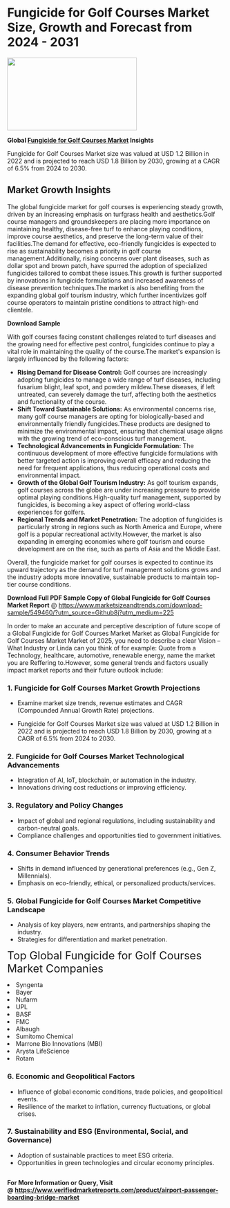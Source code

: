 <H1>Fungicide for Golf Courses Market Size, Growth and Forecast from 2024 - 2031</H1><img class="aligncenter size-medium wp-image-584254" src="https://thirdeyenews.in/wp-content/uploads/2024/09/Global-Market-Research-300x168.jpeg" alt="" width="300" height="168" /><p><strong>Global&nbsp;<a href="https://www.marketsizeandtrends.com/download-sample/549460/?utm_source=Github8j?utm_medium=225">Fungicide for Golf Courses Market</a> Insights</strong></p><p>Fungicide for Golf Courses Market size was valued at USD 1.2 Billion in 2022 and is projected to reach USD 1.8 Billion by 2030, growing at a CAGR of 6.5% from 2024 to 2030.</p><p><h2>Market Growth Insights</h2> <p>The global fungicide market for golf courses is experiencing steady growth, driven by an increasing emphasis on turfgrass health and aesthetics.Golf course managers and groundskeepers are placing more importance on maintaining healthy, disease-free turf to enhance playing conditions, improve course aesthetics, and preserve the long-term value of their facilities.The demand for effective, eco-friendly fungicides is expected to rise as sustainability becomes a priority in golf course management.Additionally, rising concerns over plant diseases, such as dollar spot and brown patch, have spurred the adoption of specialized fungicides tailored to combat these issues.This growth is further supported by innovations in fungicide formulations and increased awareness of disease prevention techniques.The market is also benefiting from the expanding global golf tourism industry, which further incentivizes golf course operators to maintain pristine conditions to attract high-end clientele.</p> <p><strong>Download Sample</strong></p> <p>With golf courses facing constant challenges related to turf diseases and the growing need for effective pest control, fungicides continue to play a vital role in maintaining the quality of the course.The market's expansion is largely influenced by the following factors:</p> <ul> <li><strong>Rising Demand for Disease Control:</strong> Golf courses are increasingly adopting fungicides to manage a wide range of turf diseases, including fusarium blight, leaf spot, and powdery mildew.These diseases, if left untreated, can severely damage the turf, affecting both the aesthetics and functionality of the course.</li> <li><strong>Shift Toward Sustainable Solutions:</strong> As environmental concerns rise, many golf course managers are opting for biologically-based and environmentally friendly fungicides.These products are designed to minimize the environmental impact, ensuring that chemical usage aligns with the growing trend of eco-conscious turf management.</li> <li><strong>Technological Advancements in Fungicide Formulation:</strong> The continuous development of more effective fungicide formulations with better targeted action is improving overall efficacy and reducing the need for frequent applications, thus reducing operational costs and environmental impact.</li> <li><strong>Growth of the Global Golf Tourism Industry:</strong> As golf tourism expands, golf courses across the globe are under increasing pressure to provide optimal playing conditions.High-quality turf management, supported by fungicides, is becoming a key aspect of offering world-class experiences for golfers.</li> <li><strong>Regional Trends and Market Penetration:</strong> The adoption of fungicides is particularly strong in regions such as North America and Europe, where golf is a popular recreational activity.However, the market is also expanding in emerging economies where golf tourism and course development are on the rise, such as parts of Asia and the Middle East.</li> </ul> <p>Overall, the fungicide market for golf courses is expected to continue its upward trajectory as the demand for turf management solutions grows and the industry adopts more innovative, sustainable products to maintain top-tier course conditions.</p> <p><span class=""><strong>Download Full PDF Sample Copy of Global Fungicide for Golf Courses Market Report</strong> @ <a href="https://www.marketsizeandtrends.com/download-sample/549460/?utm_source=Github8j?utm_medium=225" target="_blank">https://www.marketsizeandtrends.com/download-sample/549460/?utm_source=Github8j?utm_medium=225</a></span></p><p>In order to make an accurate and perceptive description of future scope of a Global&nbsp;Fungicide for Golf Courses Market Market as Global&nbsp;Fungicide for Golf Courses Market Market of 2025, you need to describe a clear Vision &ndash; What Industry or Linda can you think of for example: Quote from a Technology, healthcare, automotive, renewable energy, name the market you are Reffering to.However, some general trends and factors usually impact market reports and their future outlook include:</p><h3>1.&nbsp;<strong>Fungicide for Golf Courses Market Growth Projections</strong></h3><ul><li>Examine market size trends, revenue estimates and CAGR (Compounded Annual Growth Rate) projections.</li><li><p>Fungicide for Golf Courses Market size was valued at USD 1.2 Billion in 2022 and is projected to reach USD 1.8 Billion by 2030, growing at a CAGR of 6.5% from 2024 to 2030.</p></li></ul><h3>2.&nbsp;<strong>Fungicide for Golf Courses Market Technological Advancements</strong></h3><ul><li>Integration of AI, IoT, blockchain, or automation in the industry.</li><li>Innovations driving cost reductions or improving efficiency.</li></ul><h3>3.&nbsp;<strong>Regulatory and Policy Changes</strong></h3><ul><li>Impact of global and regional regulations, including sustainability and carbon-neutral goals.</li><li>Compliance challenges and opportunities tied to government initiatives.</li></ul><h3>4.&nbsp;<strong>Consumer Behavior Trends</strong></h3><ul><li>Shifts in demand influenced by generational preferences (e.g., Gen Z, Millennials).</li><li>Emphasis on eco-friendly, ethical, or personalized products/services.</li></ul><h3>5.&nbsp;<strong>Global Fungicide for Golf Courses Market Competitive Landscape</strong></h3><ul><li>Analysis of key players, new entrants, and partnerships shaping the industry.</li><li>Strategies for differentiation and market penetration.</li></ul><p data-pm-slice="1 1 []"><span style="color: inherit; font-family: inherit; font-size: 25px;">Top Global Fungicide for Golf Courses Market Companies</span></p><div class="" data-test-id=""><p><li>Syngenta</li><li> Bayer</li><li> Nufarm</li><li> UPL</li><li> BASF</li><li> FMC</li><li> Albaugh</li><li> Sumitomo Chemical</li><li> Marrone Bio Innovations (MBI)</li><li> Arysta LifeScience</li><li> Rotam</li></p></div><h3>6.&nbsp;<strong>Economic and Geopolitical Factors</strong></h3><ul><li>Influence of global economic conditions, trade policies, and geopolitical events.</li><li>Resilience of the market to inflation, currency fluctuations, or global crises.</li></ul><h3>7.&nbsp;<strong>Sustainability and ESG (Environmental, Social, and Governance)</strong></h3><ul><li>Adoption of sustainable practices to meet ESG criteria.</li><li>Opportunities in green technologies and circular economy principles.</li></ul><h2><strong style="font-size: 14px;">For More Information or Query, Visit @&nbsp;</strong><a style="background-color: #ffffff; font-size: 14px;" href="https://www.marketsizeandtrends.com/report/fungicide-for-golf-courses-market/" target="_blank">https://www.verifiedmarketreports.com/product/airport-passenger-boarding-bridge-market</a></h2>